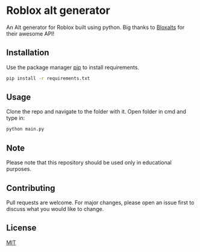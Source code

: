 # Roblox alt generator

An Alt generator for Roblox built using python.
Big thanks to [Bloxalts](https://discord.gg/nsDfQJ8sES) for their awesome API!

## Installation

Use the package manager [pip](https://pip.pypa.io/en/stable/) to install requirements.

```bash
pip install -r requirements.txt
```

## Usage

Clone the repo and navigate to the folder with it. Open folder in cmd and type in:

```bash
python main.py
```

## Note
Please note that this repository should be used only in educational purposes.

## Contributing
Pull requests are welcome. For major changes, please open an issue first to discuss what you would like to change.

## License
[MIT](https://choosealicense.com/licenses/mit/)
